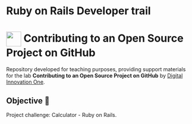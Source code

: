 # Ruby on Rails Developer trail
<h1>
    <a href="https://www.dio.me/">
     <img align="center" width="40px" src="https://hermes.digitalinnovation.one/assets/diome/logo-minimized.png"></a>
    <span> Contributing to an Open Source Project on GitHub </span>
</h1>

Repository developed for teaching purposes, providing support materials for the lab **Contributing to an Open Source Project on GitHub** by [Digital Innovation One](https://www.dio.me/).

## Objective 🎯
Project challenge: Calculator - Ruby on Rails.
